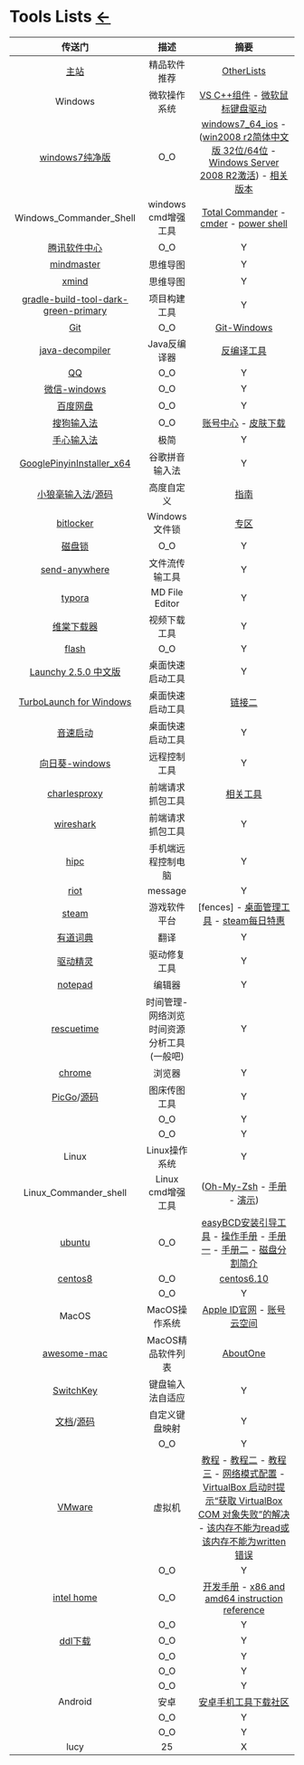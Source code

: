 # Tools Lists [←](index.md)

| 传送门 | 描述 | 摘要 |
|:---:|:---:|:---:|
| [主站](https://amazing-apps.gitbook.io/windows-apps-that-amaze-us/) | 精品软件推荐 | [OtherLists](https://amazing-apps.gitbook.io/windows-apps-that-amaze-us/zh-cn/china-apps) |
| Windows | 微软操作系统 | [VS C++组件](https://www.microsoft.com/en-us/download/details.aspx?id=48145) - [微软鼠标键盘驱动](https://support.microsoft.com/zh-cn/surface/%E9%BC%A0%E6%A0%87%E5%92%8C%E9%94%AE%E7%9B%98%E4%B8%AD%E5%BF%83%E4%B8%8B%E8%BD%BD-f5b10905-7887-eedb-2f1c-d0737a36a3b2) |
| [windows7纯净版](http://www.windows7en.com/) | O_O | [windows7_64_ios](http://www.windows7en.com/Special/Win7ywb//34680.html) - ([win2008 r2简体中文版 32位/64位](http://www.xpgod.com/soft/22573.html) - [Windows Server 2008 R2激活](http://www.windows7en.com/Windows8/39868.html)) - [相关版本](http://www.xitongzhijia.net/cjbwin7/) |
| Windows_Commander_Shell | windows cmd增强工具 | [Total Commander](https://www.ghisler.com/) - [cmder](https://cmder.net/) - [power shell](https://docs.microsoft.com/en-us/powershell/#pivot=main&panel=getstarted) |
| [腾讯软件中心](https://pc.qq.com/detail/8/detail_13068.html) | O_O | Y |
| [mindmaster](http://www.edrawsoft.cn/mindmaster/?hmsr=zhihu&hmpl=&hmcu=&hmkw=&hmci=) | 思维导图 | Y |
| [xmind](https://www.xmind.cn/download/) | 思维导图 | Y |
| [gradle-build-tool-dark-green-primary](https://gradle.org/) | 项目构建工具 | Y |
| [Git](https://git-scm.com/downloads) | O_O | [Git-Windows](https://git-scm.com/download/win) |
| [java-decompiler](http://java-decompiler.github.io/) | Java反编译器 | [反编译工具](https://www.softpedia.com/get/Programming/Debuggers-Decompilers-Dissasemblers/?utm_source=spd&utm_campaign=postdl_redir) |
| [QQ](https://im.qq.com/pcqq/) | O_O | Y |
| [微信-windows](https://pc.weixin.qq.com/?lang=zh_CN) | O_O | Y |
| [百度网盘](https://pan.baidu.com/download) | O_O | Y |
| [搜狗输入法](https://pinyin.sogou.com/) | O_O | [账号中心](https://account.sogou.com/home/) - [皮肤下载](https://pinyin.sogou.com/skins/?f=skinpop2) |
| [手心输入法](http://www.xinshuru.com/index.html?p=win) | 极简 | Y |
| [GooglePinyinInstaller_x64](https://t00y.com/file/17786953-449873533) | 谷歌拼音输入法 | Y |
| [小狼毫输入法](https://rime.im/)/[源码](https://github.com/rime/home) | 高度自定义 | [指南](https://zhuanlan.zhihu.com/p/91129641) |
| [bitlocker](https://bitlocker.updatestar.com/) | Windows文件锁 | [专区](https://www.onlinedown.net/zt/20582/) |
| [磁盘锁](http://xiazai.zol.com.cn/detail/31/309909.shtml) | O_O | Y |
| [send-anywhere](https://send-anywhere.com/file-transfer) | 文件流传输工具 | Y |
| [typora](https://www.typora.io/) | MD File Editor | Y |
| [维棠下载器](http://www.vidown.cn/) | 视频下载工具 | Y |
| [flash](https://www.flash.cn/) | O_O | Y |
| [Launchy 2.5.0 中文版](https://www.onlinedown.net/soft/101998.htm) | 桌面快速启动工具 | Y |
| [TurboLaunch for Windows](https://turbolaunch.en.softonic.com/?ex=CORE-117.4) | 桌面快速启动工具 | [链接二](http://www.pc6.com/softview/SoftView_12250.html) |
| [音速启动](http://www.3lsoft.com/?id=6) | 桌面快速启动工具 | Y |
| [向日葵-windows](https://sunlogin.oray.com/download) | 远程控制工具 | Y |
| [charlesproxy](https://www.charlesproxy.com/latest-release/download.do) | 前端请求抓包工具 | [相关工具](https://masuit.com/1211) |
| [wireshark](https://www.wireshark.org/download.html) | 前端请求抓包工具 | Y |
| [hipc](https://hipc.cn/) | 手机端远程控制电脑 | Y |
| [riot](https://riot.im/download/desktop/) | message | Y |
| [steam](https://store.steampowered.com/about/) | 游戏软件平台 | [fences] - [桌面管理工具](https://item.taobao.com/item.htm?id=591962221476) - [steam每日特惠](https://www.newyx.net/news/steammrth/) |
| [有道词典](https://cidian.youdao.com/index.html) | 翻译 | Y |
| [驱动精灵](http://www.drivergenius.com/) | 驱动修复工具 | Y |
| [notepad](https://notepad-plus-plus.org/downloads/) | 编辑器 | Y |
| [rescuetime](https://www.rescuetime.com/get_rescuetime) | 时间管理-网络浏览时间资源分析工具(一般吧) | Y |
| [chrome](https://www.google.com/chrome/) | 浏览器 | Y |
| [PicGo](https://molunerfinn.com/PicGo/)/[源码](https://github.com/Molunerfinn/PicGo) | 图床传图工具 | Y |
| []() | O_O | Y |
| []() | O_O | Y |
| Linux | Linux操作系统 | Y |
| Linux_Commander_shell | Linux cmd增强工具 | ([Oh-My-Zsh](https://blog.csdn.net/ishellhub/article/details/82381734) - [手册](https://blog.csdn.net/lxn9492878lbl/article/details/80795413) - [演示](https://github.com/shellhub/blog/issues/25)) |
| [ubuntu](https://ubuntu.com/download/desktop) | O_O | [easyBCD安装引导工具](https://www.techspot.com/downloads/3112-easybcd.html) - [操作手册](https://blog.csdn.net/beautiful_girl_love/article/details/78999359) - [手册一](https://blog.csdn.net/yangdashi888/article/details/64122481) - [手册二](https://jingyan.baidu.com/article/e4d08ffdace06e0fd2f60d39.html) - [磁盘分割简介](https://www.phpfans.net/article/htmls/201009/MzA0NDM4.html) |
| [centos8](https://www.centos.org/download/) | O_O | [centos6.10](http://ftp.riken.jp/Linux/centos/6.10/isos/x86_64/) |
| []() | O_O | Y |
| MacOS | MacOS操作系统 | [Apple ID官网](https://appleid.apple.com/) - [账号云空间](https://www.icloud.com/) |
| [awesome-mac](https://wangchujiang.com/awesome-mac/index.zh.html) | MacOS精品软件列表 | [AboutOne](https://github.com/nicejade/nice-front-end-tutorial/blob/master/tutorial/tools-tutorial.md#mac) |
| [SwitchKey](https://github.com/itsuhane/SwitchKey) | 键盘输入法自适应 | Y |
| [文档](https://sindresorhus.com/KeyboardShortcuts/)/[源码](https://github.com/sindresorhus/KeyboardShortcuts) | 自定义键盘映射 | Y |
| []() | O_O | Y |
| [VMware](https://www.vmware.com/products/workstation-player/workstation-player-evaluation.html) | 虚拟机 | [教程](https://mp.weixin.qq.com/s?__biz=MzIwMjE1MjMyMw==&mid=502715453&idx=1&sn=f08535e26e03d71589f405b663b2ce0b&chksm=0ee174d13996fdc7523236ce503a76dd85a71cb04cfa20013bc2e1b0bdd6aa813157c2116951&scene=20&xtrack=1&key=018eb7afa591f40f9d9792f3c3acaa9be462d1443c18534efa227efac33711a5de85f78ce2cce3bcac14308be690e7ec067e277db00699a60901c476e737f6d8e754e4040c5860b72bc39215d008e05fe6f0568097b5826b6706789e5a2100ac15e4d4e893410bc3e451eb25ab1f29dbf2857e2b88105a0bbdf287b698fc7e01&ascene=1&uin=MTk5MzAzODIxOA%3D%3D&devicetype=Windows+10+x64&version=62090529&lang=zh_CN&exportkey=AQfpmd5z%2Bpke6XdwI8%2BbbMk%3D&pass_ticket=EkuvduQnd2h4xP3ayMH4iTSgAarzLoxOSslZRKKORBeePjQqksDlX5qfNk2aBIHb&wx_header=0) - [教程二](https://my.oschina.net/u/4416988/blog/4482498) - [教程三](https://juejin.im/post/6844903715846127624) - [网络模式配置](https://blog.csdn.net/collection4u/article/details/14127671) - [VirtualBox 启动时提示“获取 VirtualBox COM 对象失败”的解决](https://www.cnblogs.com/imzhi/p/solution-to-the-failed-to-get-the-virtualbox-com-object.html) - [该内存不能为read或该内存不能为written错误](https://jingyan.baidu.com/article/425e69e6d183b1be15fc169b.html) |
| []() | O_O | Y |
| [intel home](https://www.intel.cn/content/www/cn/zh/homepage.html) | O_O | [开发手册](https://software.intel.com/content/www/us/en/develop/articles/intel-sdm.html) - [x86 and amd64 instruction reference](https://www.felixcloutier.com/x86/) |
| []() | O_O | Y |
| [ddl下载](http://www.dlljia.com/) | O_O | Y |
| []() | O_O | Y |
| []() | O_O | Y |
| []() | O_O | Y |
| Android | 安卓 | [安卓手机工具下载社区](https://sharecuts.cn/shortcuts) |
| []() | O_O | Y |
| []() | O_O | Y |
| lucy | 25 | X |
